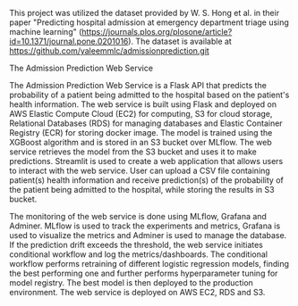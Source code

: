 This project was utilized the dataset provided by W. S. Hong et al. in their paper "Predicting hospital admission at emergency department triage using machine learning" (https://journals.plos.org/plosone/article?id=10.1371/journal.pone.0201016). The dataset is available at https://github.com/yaleemmlc/admissionprediction.git

The Admission Prediction Web Service

The Admission Prediction Web Service is a Flask API that predicts the probability of a patient being admitted to the hospital based on the patient's health information. The web service is built using Flask and deployed on AWS Elastic Compute Cloud (EC2) for computing, S3 for cloud storage, Relational Databases (RDS) for managing databases and Elastic Container Registry (ECR) for storing docker image. The model is trained using the XGBoost algorithm and is stored in an S3 bucket over MLflow. The web service retrieves the model from the S3 bucket and uses it to make predictions. Streamlit is used to create a web application that allows users to interact with the web service. User can upload a CSV file containing patient(s) health information and receive prediction(s) of the probability of the patient being admitted to the hospital, while storing the results in S3 bucket.

The monitoring of the web service is done using MLflow, Grafana and Adminer. MLflow is used to track the experiments and metrics, Grafana is used to visualize the metrics and Adminer is used to manage the database. If the prediction drift exceeds the threshold, the web service initiates conditional workflow and log the metrics/dashboards. The conditional workflow performs retraining of different logistic regression models, finding the best performing one and further performs hyperparameter tuning for model registry. The best model is then deployed to the production environment. The web service is deployed on AWS EC2, RDS and S3.
